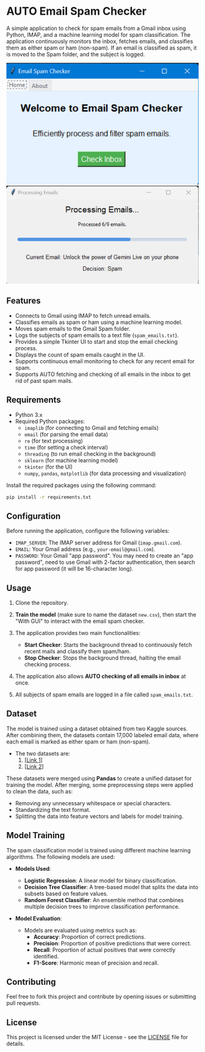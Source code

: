 # AUTO Email Spam Checker

A simple application to check for spam emails from a Gmail inbox using Python, IMAP, and a machine learning model for spam classification. The application continuously monitors the inbox, fetches emails, and classifies them as either spam or ham (non-spam). If an email is classified as spam, it is moved to the Spam folder, and the subject is logged.

![Image 1](image1.png)
![Image 2](image2.png)

## Features

- Connects to Gmail using IMAP to fetch unread emails.
- Classifies emails as spam or ham using a machine learning model.
- Moves spam emails to the Gmail Spam folder.
- Logs the subjects of spam emails to a text file (`spam_emails.txt`).
- Provides a simple Tkinter UI to start and stop the email checking process.
- Displays the count of spam emails caught in the UI.
- Supports continuous email monitoring to check for any recent email for spam.
- Supports AUTO fetching and checking of all emails in the inbox to get rid of past spam mails.
  
## Requirements

- Python 3.x
- Required Python packages:
  - `imaplib` (for connecting to Gmail and fetching emails)
  - `email` (for parsing the email data)
  - `re` (for text processing)
  - `time` (for setting a check interval)
  - `threading` (to run email checking in the background)
  - `sklearn` (for machine learning model)
  - `tkinter` (for the UI)
  - `numpy`, `pandas`, `matplotlib` (for data processing and visualization)

Install the required packages using the following command:

```bash
pip install -r requirements.txt
```

## Configuration

Before running the application, configure the following variables:

- `IMAP_SERVER`: The IMAP server address for Gmail (`imap.gmail.com`).
- `EMAIL`: Your Gmail address (e.g., `your-email@gmail.com`).
- `PASSWORD`: Your Gmail "app password". You may need to create an "app password", need to use Gmail with 2-factor authentication, then search for app password (it will be 16-character long).

## Usage

1. Clone the repository.

2. **Train the model** (make sure to name the dataset `new.csv`), then start the "With GUI" to interact with the email spam checker.

3. The application provides two main functionalities:

   - **Start Checker**: Starts the background thread to continuously fetch recent mails and classify them spam/ham.
   - **Stop Checker**: Stops the background thread, halting the email checking process.

4. The application also allows **AUTO checking of all emails in inbox** at once.

5. All subjects of spam emails are logged in a file called `spam_emails.txt`.

## Dataset

The model is trained using a dataset obtained from two Kaggle sources. After combining them, the datasets contain 17,000 labeled email data, where each email is marked as either spam or ham (non-spam). 

- The two datasets are:
  1. [[Link 1](https://www.kaggle.com/datasets/venky73/spam-mails-dataset)]
  2. [[Link 2](https://www.kaggle.com/datasets/jackksoncsie/spam-email-dataset)]

These datasets were merged using **Pandas** to create a unified dataset for training the model. After merging, some preprocessing steps were applied to clean the data, such as:

- Removing any unnecessary whitespace or special characters.
- Standardizing the text format.
- Splitting the data into feature vectors and labels for model training.

## Model Training

The spam classification model is trained using different machine learning algorithms. The following models are used:
- **Models Used**: 
  - **Logistic Regression**: A linear model for binary classification.
  - **Decision Tree Classifier**: A tree-based model that splits the data into subsets based on feature values.
  - **Random Forest Classifier**: An ensemble method that combines multiple decision trees to improve classification performance.

- **Model Evaluation**:
  - Models are evaluated using metrics such as:
    - **Accuracy**: Proportion of correct predictions.
    - **Precision**: Proportion of positive predictions that were correct.
    - **Recall**: Proportion of actual positives that were correctly identified.
    - **F1-Score**: Harmonic mean of precision and recall.

## Contributing

Feel free to fork this project and contribute by opening issues or submitting pull requests.

## License

This project is licensed under the MIT License - see the [LICENSE](LICENSE) file for details.